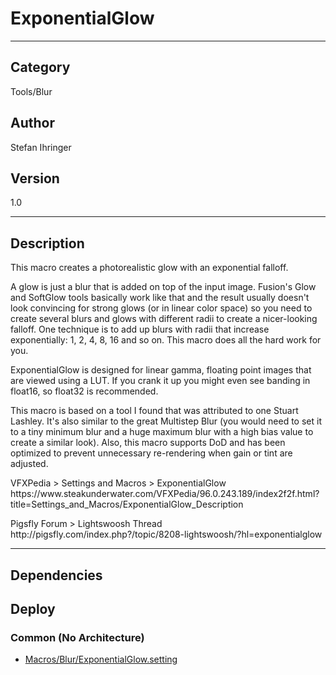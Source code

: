 # ExponentialGlow
___

## Category
Tools/Blur

## Author
Stefan Ihringer

## Version
1.0

___

## Description
<p>This macro creates a photorealistic glow with an exponential falloff.</p>

<p>A glow is just a blur that is added on top of the input image. Fusion's Glow and SoftGlow tools basically work like that and the result usually doesn't look convincing for strong glows (or in linear color space) so you need to create several blurs and glows with different radii to create a nicer-looking falloff. One technique is to add up blurs with radii that increase exponentially: 1, 2, 4, 8, 16 and so on. This macro does all the hard work for you.</p>

<p>ExponentialGlow is designed for linear gamma, floating point images that are viewed using a LUT. If you crank it up you might even see banding in float16, so float32 is recommended.</p>

<p>This macro is based on a tool I found that was attributed to one Stuart Lashley. It's also similar to the great Multistep Blur (you would need to set it to a tiny minimum blur and a huge maximum blur with a high bias value to create a similar look). Also, this macro supports DoD and has been optimized to prevent unnecessary re-rendering when gain or tint are adjusted.</p>

<p>VFXPedia &gt; Settings and Macros &gt; ExponentialGlow<br>
https://www.steakunderwater.com/VFXPedia/96.0.243.189/index2f2f.html?title=Settings_and_Macros/ExponentialGlow_Description</p>

<p>Pigsfly Forum &gt; Lightswoosh Thread<br>
http://pigsfly.com/index.php?/topic/8208-lightswoosh/?hl=exponentialglow</p>


___

## Dependencies

## Deploy

### Common (No Architecture)

<ul>
<li><a href="https://gitlab.com/WeSuckLess/Reactor/-/blob/master/Atoms/com.StefanIhringer.ExponentialGlow/Macros/Blur/ExponentialGlow.setting?ref_type=heads">Macros/Blur/ExponentialGlow.setting</a></li>
</ul>
